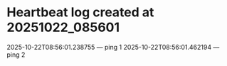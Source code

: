 # Heartbeat log created at 20251022_085601
2025-10-22T08:56:01.238755 — ping 1
2025-10-22T08:56:01.462194 — ping 2
